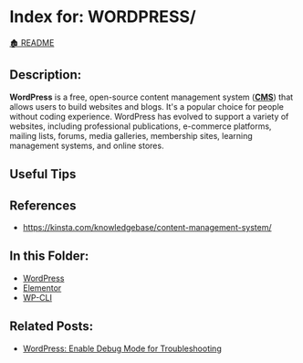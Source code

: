 <link rel="stylesheet" href="../_css/main.css">

# Index for: WORDPRESS/

[🏚️ README](../README.md)

## Description:

<section class="ehw-doc-descr">

**WordPress** is a free, open-source content management system (**[CMS](../coding/cms.md)**) that allows users to build websites and blogs. It's a popular choice for people without coding experience. WordPress has evolved to support a variety of websites, including professional publications, e-commerce platforms, mailing lists, forums, media galleries, membership sites, learning management systems, and online stores.

</section>


## Useful Tips

## References

- https://kinsta.com/knowledgebase/content-management-system/

## In this Folder:

- [WordPress](/wp/wordpress.md)
- [Elementor](/wp/elementor.md)
- [WP-CLI](/wp/wp-cli.md)

## Related Posts:

- [WordPress: Enable Debug Mode for Troubleshooting](/how-to/wp-enable-debug.md)